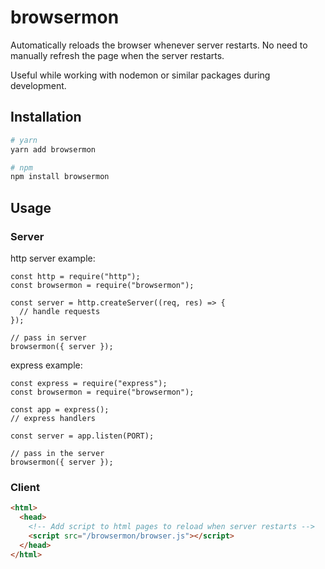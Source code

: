 # browsermon

Automatically reloads the browser whenever server restarts.
No need to manually refresh the page when the server restarts.

Useful while working with nodemon or similar packages during development.

## Installation

```bash
# yarn
yarn add browsermon

# npm
npm install browsermon
```

## Usage

### Server

http server example:

```node
const http = require("http");
const browsermon = require("browsermon");

const server = http.createServer((req, res) => {
  // handle requests
});

// pass in server
browsermon({ server });
```

express example:

```node
const express = require("express");
const browsermon = require("browsermon");

const app = express();
// express handlers

const server = app.listen(PORT);

// pass in the server
browsermon({ server });
```

### Client

```html
<html>
  <head>
    <!-- Add script to html pages to reload when server restarts -->
    <script src="/browsermon/browser.js"></script>
  </head>
</html>
```
